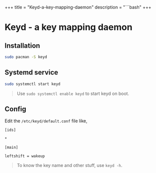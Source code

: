 +++
title = "Keyd-a-key-mapping-daemon"
description = "```bash"
+++

# Keyd - a key mapping daemon

## Installation

```bash
sudo pacman -S keyd
```

## Systemd service

```bash
sudo systemctl start keyd
```

> Use `sudo systemctl enable keyd` to start keyd on boot.

## Config

Edit the `/etc/keyd/default.conf` file like,

```
[ids]

*

[main]

leftshift = wakeup

```

> To know the key name and other stuff, use `keyd -h`.

